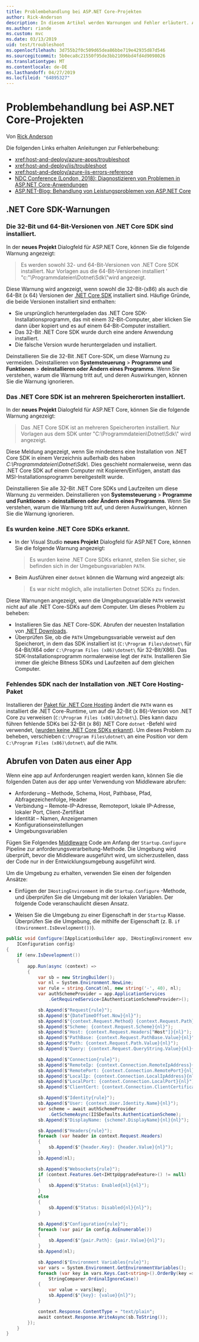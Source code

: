 ```yaml
---
title: Problembehandlung bei ASP.NET Core-Projekten
author: Rick-Anderson
description: In diesem Artikel werden Warnungen und Fehler erläutert. Außerdem erfahren Sie, wie die Problembehandlung in ASP.NET Core-Projekten funktioniert.
ms.author: riande
ms.custom: mvc
ms.date: 03/13/2019
uid: test/troubleshoot
ms.openlocfilehash: 3d755b2f0c509d65dea86bbe719e42935d87d546
ms.sourcegitcommit: 5b0eca8c21550f95de3bb21096bd4fd4d9098026
ms.translationtype: MT
ms.contentlocale: de-DE
ms.lasthandoff: 04/27/2019
ms.locfileid: "64895327"
---
```

# <a name="troubleshoot-aspnet-core-projects"></a>Problembehandlung bei ASP.NET Core-Projekten

Von [Rick Anderson](https://twitter.com/RickAndMSFT)

Die folgenden Links erhalten Anleitungen zur Fehlerbehebung:

* <xref:host-and-deploy/azure-apps/troubleshoot>
* <xref:host-and-deploy/iis/troubleshoot>
* <xref:host-and-deploy/azure-iis-errors-reference>
* [NDC Conference (London, 2018): Diagnostizieren von Problemen in ASP.NET Core-Anwendungen](https://www.youtube.com/watch?v=RYI0DHoIVaA)
* [ASP.NET-Blog: Behandlung von Leistungsproblemen von ASP.NET Core](https://blogs.msdn.microsoft.com/webdev/2018/05/23/asp-net-core-performance-improvements/)

## <a name="net-core-sdk-warnings"></a>.NET Core SDK-Warnungen

### <a name="both-the-32-bit-and-64-bit-versions-of-the-net-core-sdk-are-installed"></a>Die 32-Bit und 64-Bit-Versionen von .NET Core SDK sind installiert.

In der **neues Projekt** Dialogfeld für ASP.NET Core, können Sie die folgende Warnung angezeigt:

> Es werden sowohl 32- und 64-Bit-Versionen von .NET Core SDK installiert. Nur Vorlagen aus die 64-Bit-Versionen installiert ' "c:"\\Programmdateien\\Dotnet\\Sdk\\"wird angezeigt.

Diese Warnung wird angezeigt, wenn sowohl die 32-Bit-(x86) als auch die 64-Bit (x 64) Versionen der [.NET Core SDK](https://www.microsoft.com/net/download/all) installiert sind. Häufige Gründe, die beide Versionen installiert sind enthalten:

* Sie ursprünglich heruntergeladen das .NET Core SDK-Installationsprogramm, das mit einem 32-Bit-Computer, aber klicken Sie dann über kopiert und es auf einem 64-Bit-Computer installiert.
* Das 32-Bit .NET Core SDK wurde durch eine andere Anwendung installiert.
* Die falsche Version wurde heruntergeladen und installiert.

Deinstallieren Sie die 32-Bit .NET Core-SDK, um diese Warnung zu vermeiden. Deinstallieren von **Systemsteuerung** > **Programme und Funktionen** > **deinstallieren oder Ändern eines Programms**. Wenn Sie verstehen, warum die Warnung tritt auf, und deren Auswirkungen, können Sie die Warnung ignorieren.

### <a name="the-net-core-sdk-is-installed-in-multiple-locations"></a>Das .NET Core SDK ist an mehreren Speicherorten installiert.

In der **neues Projekt** Dialogfeld für ASP.NET Core, können Sie die folgende Warnung angezeigt:

> Das .NET Core SDK ist an mehreren Speicherorten installiert. Nur Vorlagen aus dem SDK unter "C:\\Programmdateien\\Dotnet\\Sdk\\" wird angezeigt.

Diese Meldung angezeigt, wenn Sie mindestens eine Installation von .NET Core SDK in einem Verzeichnis außerhalb des haben *C:\\Programmdateien\\Dotnet\\Sdk\\*. Dies geschieht normalerweise, wenn das .NET Core SDK auf einem Computer mit Kopieren/Einfügen, anstatt das MSI-Installationsprogramm bereitgestellt wurde.

Deinstallieren Sie alle 32-Bit .NET Core SDKs und Laufzeiten um diese Warnung zu vermeiden. Deinstallieren von **Systemsteuerung** > **Programme und Funktionen** > **deinstallieren oder Ändern eines Programms**. Wenn Sie verstehen, warum die Warnung tritt auf, und deren Auswirkungen, können Sie die Warnung ignorieren.

### <a name="no-net-core-sdks-were-detected"></a>Es wurden keine .NET Core SDKs erkannt.

* In der Visual Studio **neues Projekt** Dialogfeld für ASP.NET Core, können Sie die folgende Warnung angezeigt:

  > Es wurden keine .NET Core SDKs erkannt, stellen Sie sicher, sie befinden sich in der Umgebungsvariablen `PATH`.

* Beim Ausführen einer `dotnet` können die Warnung wird angezeigt als:

  > Es war nicht möglich, alle installierten Dotnet SDKs zu finden.

Diese Warnungen angezeigt, wenn die Umgebungsvariable `PATH` verweist nicht auf alle .NET Core-SDKs auf dem Computer. Um dieses Problem zu beheben:

* Installieren Sie das .NET Core-SDK. Abrufen der neuesten Installation von [.NET Downloads](https://dotnet.microsoft.com/download).
* Überprüfen Sie, ob die `PATH` Umgebungsvariable verweist auf den Speicherort, in dem das SDK installiert ist (`C:\Program Files\dotnet\` für 64-Bit/X64 oder `C:\Program Files (x86)\dotnet\` für 32-Bit/X86). Das SDK-Installationsprogramm normalerweise legt der `PATH`. Installieren Sie immer die gleiche Bitness SDKs und Laufzeiten auf dem gleichen Computer.

### <a name="missing-sdk-after-installing-the-net-core-hosting-bundle"></a>Fehlendes SDK nach der Installation von .NET Core Hosting-Paket

Installieren der [Paket für .NET Core Hosting](xref:host-and-deploy/iis/index#install-the-net-core-hosting-bundle) ändert die `PATH` wann es installiert die .NET Core-Runtime, um auf die 32-Bit (x 86)-Version von .NET Core zu verweisen (`C:\Program Files (x86)\dotnet\`). Dies kann dazu führen fehlende SDKs bei 32-Bit (x 86) .NET Core `dotnet` -Befehl wird verwendet, ([wurden keine .NET Core SDKs erkannt](#no-net-core-sdks-were-detected)). Um dieses Problem zu beheben, verschieben `C:\Program Files\dotnet\` an eine Position vor dem `C:\Program Files (x86)\dotnet\` auf die `PATH`.

## <a name="obtain-data-from-an-app"></a>Abrufen von Daten aus einer App

Wenn eine app auf Anforderungen reagiert werden kann, können Sie die folgenden Daten aus der app unter Verwendung von Middleware abrufen:

* Anforderung &ndash; Methode, Schema, Host, Pathbase, Pfad, Abfragezeichenfolge, Header
* Verbindung &ndash; Remote-IP-Adresse, Remoteport, lokale IP-Adresse, lokaler Port, Client-Zertifikat
* Identität &ndash; Namen, Anzeigenamen
* Konfigurationseinstellungen
* Umgebungsvariablen

Fügen Sie Folgendes [Middleware](xref:fundamentals/middleware/index#create-a-middleware-pipeline-with-iapplicationbuilder) Code am Anfang der `Startup.Configure` Pipeline zur anforderungsverarbeitung-Methode. Die Umgebung wird überprüft, bevor die Middleware ausgeführt wird, um sicherzustellen, dass der Code nur in der Entwicklungsumgebung ausgeführt wird.

Um die Umgebung zu erhalten, verwenden Sie einen der folgenden Ansätze:

* Einfügen der `IHostingEnvironment` in die `Startup.Configure` -Methode, und überprüfen Sie die Umgebung mit der lokalen Variablen. Der folgende Code veranschaulicht diesen Ansatz.

* Weisen Sie die Umgebung zu einer Eigenschaft in der `Startup` Klasse. Überprüfen Sie die Umgebung, die mithilfe der Eigenschaft (z. B. `if (Environment.IsDevelopment())`).

```csharp
public void Configure(IApplicationBuilder app, IHostingEnvironment env, 
    IConfiguration config)
{
    if (env.IsDevelopment())
    {
        app.Run(async (context) =>
        {
            var sb = new StringBuilder();
            var nl = System.Environment.NewLine;
            var rule = string.Concat(nl, new string('-', 40), nl);
            var authSchemeProvider = app.ApplicationServices
                .GetRequiredService<IAuthenticationSchemeProvider>();

            sb.Append($"Request{rule}");
            sb.Append($"{DateTimeOffset.Now}{nl}");
            sb.Append($"{context.Request.Method} {context.Request.Path}{nl}");
            sb.Append($"Scheme: {context.Request.Scheme}{nl}");
            sb.Append($"Host: {context.Request.Headers["Host"]}{nl}");
            sb.Append($"PathBase: {context.Request.PathBase.Value}{nl}");
            sb.Append($"Path: {context.Request.Path.Value}{nl}");
            sb.Append($"Query: {context.Request.QueryString.Value}{nl}{nl}");

            sb.Append($"Connection{rule}");
            sb.Append($"RemoteIp: {context.Connection.RemoteIpAddress}{nl}");
            sb.Append($"RemotePort: {context.Connection.RemotePort}{nl}");
            sb.Append($"LocalIp: {context.Connection.LocalIpAddress}{nl}");
            sb.Append($"LocalPort: {context.Connection.LocalPort}{nl}");
            sb.Append($"ClientCert: {context.Connection.ClientCertificate}{nl}{nl}");

            sb.Append($"Identity{rule}");
            sb.Append($"User: {context.User.Identity.Name}{nl}");
            var scheme = await authSchemeProvider
                .GetSchemeAsync(IISDefaults.AuthenticationScheme);
            sb.Append($"DisplayName: {scheme?.DisplayName}{nl}{nl}");

            sb.Append($"Headers{rule}");
            foreach (var header in context.Request.Headers)
            {
                sb.Append($"{header.Key}: {header.Value}{nl}");
            }
            sb.Append(nl);

            sb.Append($"Websockets{rule}");
            if (context.Features.Get<IHttpUpgradeFeature>() != null)
            {
                sb.Append($"Status: Enabled{nl}{nl}");
            }
            else
            {
                sb.Append($"Status: Disabled{nl}{nl}");
            }

            sb.Append($"Configuration{rule}");
            foreach (var pair in config.AsEnumerable())
            {
                sb.Append($"{pair.Path}: {pair.Value}{nl}");
            }
            sb.Append(nl);

            sb.Append($"Environment Variables{rule}");
            var vars = System.Environment.GetEnvironmentVariables();
            foreach (var key in vars.Keys.Cast<string>().OrderBy(key => key, 
                StringComparer.OrdinalIgnoreCase))
            {
                var value = vars[key];
                sb.Append($"{key}: {value}{nl}");
            }

            context.Response.ContentType = "text/plain";
            await context.Response.WriteAsync(sb.ToString());
        });
    }
}
```
